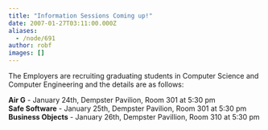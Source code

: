 ```yaml
---
title: "Information Sessions Coming up!"
date: 2007-01-27T03:11:00.000Z
aliases:
  - /node/691
author: robf
images: []
---
```


The Employers are recruiting graduating students in Computer Science and
Computer Engineering and the details are as follows:

**Air G** - January 24th, Dempster Pavilion, Room 301 at 5:30 pm \
**Safe Software** - January 25th, Dempster Pavilion, Room 301 at 5:30 pm \
**Business Objects** - January 26th, Dempster Pavillion, Room 310 at 5:30 pm
